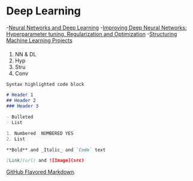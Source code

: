 # Deep Learning


 -[Neural Networks and Deep Learning](https://coursera.org/share/5f44c146afe8239ebcdab3ac5a0b3aa9)
 -[Improving Deep Neural Networks: Hyperparameter tuning, Regularization and Optimization](https://coursera.org/share/9f6c0cafae8458888679eaeaa673bceb)
 -[Structuring Machine Learning Projects](https://coursera.org/share/21ac0618de4a28fa60db3bd5241d7b26)
####

1. NN & DL
2. Hyp
3. Stru
4. Conv

```markdown
Syntax highlighted code block

# Header 1
## Header 2
### Header 3

- Bulleted
- List

1. Numbered  NUMBERED YES
2. List

**Bold** and _Italic_ and `Code` text

[Link](url) and ![Image](src)
```

[GitHub Flavored Markdown](https://guides.github.com/features/mastering-markdown/).

